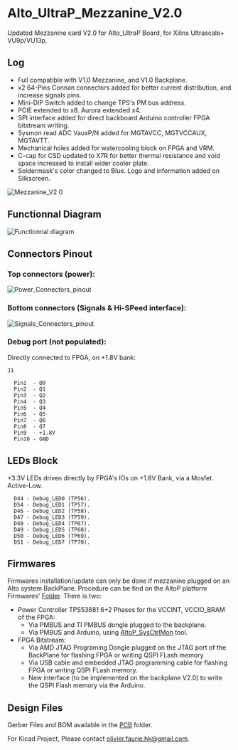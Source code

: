 # Alto_UltraP_Mezzanine_V2.0
Updated Mezzanine card V2.0 for Alto_UltraP Board, for Xilinx Ultrascale+ VU9p/VU13p. 

## Log
- Full compatible with V1.0 Mezzanine, and V1.0 Backplane.
- x2 64-Pins Connan connectors added for better current distribution, and increase signals pins.
- Mini-DIP Switch added to change TPS's PM bus address.
- PCIE extended to x8. Aurora extended x4.
- SPI interface added for direct backboard Arduino controller FPGA bitstream writing.
- Sysmon read ADC VauxP/N added for MGTAVCC, MGTVCCAUX, MGTAVTT. 
- Mechanical holes added for watercooling block on FPGA and VRM.
- C-cap for CSD updated to X7R for better thermal resistance and void space increased to install wider cooler plate. 
- Soldermask's color changed to Blue. Logo and information added on Silkscreen.

![Mezzanine_V2 0](https://github.com/user-attachments/assets/6f760b17-e291-44ea-aef2-f8fb70d67586)

## Functionnal Diagram

![Functionnal diagram](https://github.com/user-attachments/assets/de3472aa-66f2-4ac5-90fc-c60a2c354b5f)

## Connectors Pinout

### Top connectors (power):
![Power_Connectors_pinout](https://github.com/user-attachments/assets/4e53e351-56f5-4b88-be38-f49f8134b5ce)


### Bottom connectors (Signals & Hi-SPeed interface):
![Signals_Connectors_pinout](https://github.com/user-attachments/assets/aba93dd3-d2cf-459c-aa6f-54e08342bde9)

### Debug port (not populated):
Directly connected to FPGA, on +1.8V bank:
```
J1

  Pin1  - Q0
  Pin2  - Q1
  Pin3  - Q2
  Pin4  - Q3
  Pin5  - Q4
  Pin6  - Q5
  Pin7  - Q6
  Pin8  - Q7
  Pin9  - +1.8V
  Pin10 - GND
```

## LEDs Block
+3.3V LEDs driven directly by FPGA's IOs on +1.8V Bank, via a Mosfet. Active-Low.
```
  D44 - Debug_LED0 (TP56).
  D54 - Debug_LED1 (TP57).
  D46 - Debug_LED2 (TP58).
  D47 - Debug_LED3 (TP59).
  D48 - Debug_LED4 (TP67).
  D49 - Debug_LED5 (TP68).
  D50 - Debug_LED6 (TP69).
  D51 - Debug_LED7 (TP70).
```
## Firmwares

Firmwares installation/update can only be done if mezzanine plugged on an Alto system BackPlane. Procedure can be find on the AltoP platform Firmwares' [Folder](https://github.com/OlivierHK/Alto_UltraP_Board_V1.0/tree/main/Firmwares). There is two:

- Power Controller TPS53681 6+2 Phases for the VCCINT, VCCIO_BRAM of the FPGA:
  - Via PMBUS and TI PMBUS dongle plugged to the backplane.
  - Via PMBUS and Arduino, using [AltoP_SysCtrlMon](https://github.com/OlivierHK/AltoP_SysCtrlMon) tool. 
- FPGA Bitstream:
  - Via AMD JTAG Programing Dongle plugged on the JTAG port of the BackPlane for flashing FPGA or writing QSPI FLash memory
  - Via USB cable and embedded JTAG programming cable for flashing FPGA or writing QSPI FLash memory.
  - New interface (to be implemented on the backplane V2.0) to write the QSPI Flash memory via the Arduino.

## Design Files

Gerber Files and BOM available in the [PCB](https://github.com/OlivierHK/Alto_UltraP_Mezzanine_V2.0/tree/main/PCB) folder.

For Kicad Project, Please contact [olivier.faurie.hk@gmail.com](olivier.faurie.hk@gmail.com).
